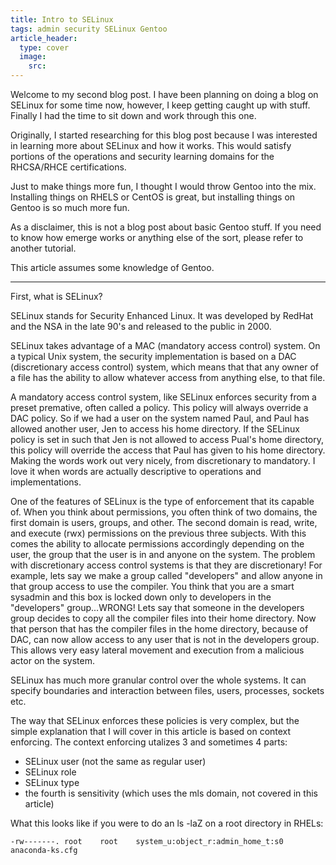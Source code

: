 ```yaml
---
title: Intro to SELinux 
tags: admin security SELinux Gentoo
article_header: 
  type: cover
  image:
    src: 
---
```


Welcome to my second blog post. I have been planning on doing a blog on SELinux
for some time now, however, I keep getting caught up with stuff. Finally I had
the time to sit down and work through this one. 

Originally, I started researching for this blog post because I was interested
in learning more about SELinux and how it works. This would satisfy portions of
the operations and security learning domains for the RHCSA/RHCE certifications. 

Just to make things more fun, I thought I would throw Gentoo into the mix.
Installing things on RHELS or CentOS is great, but installing things on Gentoo
is so much more fun. 

As a disclaimer, this is not a blog post about basic Gentoo stuff. If you need
to know how emerge works or anything else of the sort, please refer to another
tutorial. 

This article assumes some knowledge of Gentoo. 

---

First, what is SELinux? 

SELinux stands for Security Enhanced Linux. It was developed by RedHat and the
NSA in the late 90's and released to the public in 2000. 

SELinux takes advantage of a MAC (mandatory access control) system. On
a typical Unix system, the security implementation is based on a DAC
(discretionary access control) system, which means that that any owner of
a file has the ability to allow whatever access from anything else, to that
file. 

A mandatory access control system, like SELinux enforces security from a preset
premative, often called a policy. This policy will always override a DAC
policy. So if we had a user on the system named Paul, and Paul has allowed
another user, Jen to access his home directory. If the SELinux policy is set in
such that Jen is not allowed to access Pual's home directory, this policy will
override the access that Paul has given to his home directory. Making the words
work out very nicely, from discretionary to mandatory. I love it when words are
actually descriptive to operations and implementations. 

One of the features of SELinux is the type of enforcement that its capable
of. When you think about permissions, you often think of two domains, the first
domain is users, groups, and other. The second domain is read, write, and
execute (rwx) permissions on the previous three subjects. With this comes the
ability to allocate permissions accordingly depending on the user, the group
that the user is in and anyone on the system. The problem with discretionary
access control systems is that they are discretionary! For example, lets say we
make a group called "developers" and allow anyone in that group access to use
the compiler. You think that you are a smart sysadmin and this box is locked
down only to developers in the "developers" group...WRONG! Lets say that
someone in the developers group decides to copy all the compiler files into
their home directory. Now that person that has the compiler files in the home
directory, because of DAC, can now allow access to any user that is not in the
developers group. This allows very easy lateral movement and execution from
a malicious actor on the system. 

SELinux has much more granular control over the whole systems. It can specify
boundaries and interaction between files, users, processes, sockets etc. 

The way that SELinux enforces these policies is very complex, but the simple
explanation that I will cover in this article is based on context enforcing.
The context enforcing utalizes 3 and sometimes 4 parts:

- SELinux user (not the same as regular user)
- SELinux role
- SELinux type
- the fourth is sensitivity (which uses the mls domain, not covered in this
  article)

What this looks like if you were to do an ls -laZ on a root directory in RHELs:

```
-rw-------. root    root    system_u:object_r:admin_home_t:s0 anaconda-ks.cfg
```



<!--more-->
